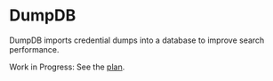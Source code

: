 # DumpDB
DumpDB imports credential dumps into a database to improve search performance.

Work in Progress: See the [plan](plan.md).
